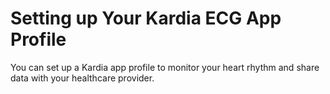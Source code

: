 # Setting up Your Kardia ECG App Profile

You can set up a Kardia app profile to monitor your heart rhythm and share data with your healthcare provider.